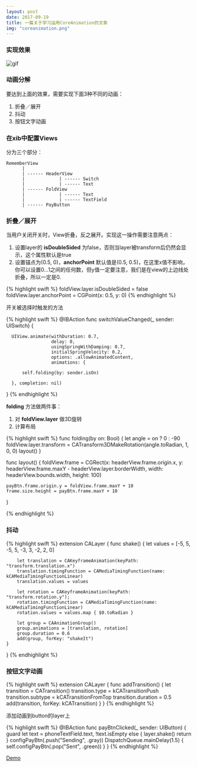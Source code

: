 ```yaml
---
layout: post
date: 2017-09-19
title: 一篇关于学习运用CoreAnimation的文章
img: "coreanimation.png"
---
```


### 实现效果

![gif](http://ogkg37m8j.bkt.clouddn.com/image/gif/coreanimation.gif)

### 动画分解

要达到上面的效果，需要实现下面3种不同的动画：

1. 折叠／展开
2. 抖动
3. 按钮文字动画

### 在xib中配置Views

分为三个部分：

    RememberView
          |
          | ------ HeaderView
          |             | ------ Switch
          |             | ------ Text
          | ------ FoldView
          |             | ------ Text
          |             | ------ TextField
          | ------ PayButton

### 折叠／展开

当用户关闭开关时，View折叠，反之展开。实现这一操作需要注意两点：
1. 设置layer的 **isDoubleSided** 为false，否则当layer被transform后仍然会显示，这个属性默认是true
2. 设置锚点为(0.5, 0)，**anchorPoint** 默认值是(0.5, 0.5)，在这里x值不影响，你可以设置0...1之间的任何数，但y值一定要注意，我们是在view的上边线处折叠，所以一定是0.

{% highlight swift %}
foldView.layer.isDoubleSided = false
foldView.layer.anchorPoint = CGPoint(x: 0.5, y: 0)
{% endhighlight %}

开关被选择时触发的方法

{% highlight swift %}
  @IBAction func switchValueChanged(_ sender: UISwitch) {

      UIView.animate(withDuration: 0.7,
                     delay: 0,
                     usingSpringWithDamping: 0.7,
                     initialSpringVelocity: 0.2,
                     options: .allowAnimatedContent,
                     animations: {

          self.folding(by: sender.isOn)

      }, completion: nil)
  }
{% endhighlight %}

**folding** 方法做两件事：
1. 对 **foldView.layer** 做3D旋转
2. 计算布局

{% highlight swift %}
func folding(by on: Bool) {
    let angle = on ? 0 : -90
    foldView.layer.transform = CATransform3DMakeRotation(angle.toRadian, 1, 0, 0)
    layout()
}

func layout() {
    foldView.frame = CGRect(x: headerView.frame.origin.x,
                            y: headerView.frame.maxY - headerView.layer.borderWidth,
                            width: headerView.bounds.width,
                            height: 100)

    payBtn.frame.origin.y = foldView.frame.maxY + 10
    frame.size.height = payBtn.frame.maxY + 10
}

{% endhighlight %}

### 抖动

{% highlight swift %}
extension CALayer {
    func shake() {
        let values = [-5, 5, -5, 5, -3, 3, -2, 2, 0]

        let translation = CAKeyframeAnimation(keyPath: "transform.translation.x")
        translation.timingFunction = CAMediaTimingFunction(name: kCAMediaTimingFunctionLinear)
        translation.values = values

        let rotation = CAKeyframeAnimation(keyPath: "transform.rotation.y");
        rotation.timingFunction = CAMediaTimingFunction(name: kCAMediaTimingFunctionLinear)
        rotation.values = values.map { $0.toRadian }

        let group = CAAnimationGroup()
        group.animations = [translation, rotation]
        group.duration = 0.6
        add(group, forKey: "shakeIt")
    }
}
{% endhighlight %}

### 按钮文字动画

{% highlight swift %}
extension CALayer {
    func addTransition() {
        let transition = CATransition()
        transition.type = kCATransitionPush
        transition.subtype = kCATransitionFromTop
        transition.duration = 0.5
        add(transition, forKey: kCATransition)
    }
}
{% endhighlight %}

添加动画到button的layer上

{% highlight swift %}
@IBAction func payBtnClicked(_ sender: UIButton) {
    guard let text = phoneTextField.text, !text.isEmpty else {
        layer.shake()
        return
    }
    configPayBtn(.push("Sending", .gray))
    DispatchQueue.mainDelay(1.5) {
        self.configPayBtn(.pop("Sent", .green))
    }
}
{% endhighlight %}


[Demo](https://github.com/redtwowolf/Demos/tree/master/CoreAnimationDemo)
